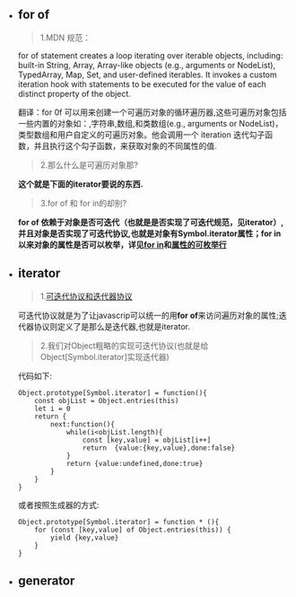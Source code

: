 - ## for of

  >1.MDN 规范：
  
  for of statement creates a loop iterating over iterable objects, including: built-in String, Array, Array-like objects (e.g., arguments or NodeList), TypedArray, Map, Set, and user-defined iterables. It invokes a custom iteration hook with statements to be executed for the value of each distinct property of the object.

  翻译：for 0f 可以用来创建一个可遍历对象的循环遍历器,这些可遍历对象包括一些内置的对象如：,字符串,数组,和类数组(e.g., arguments or NodeList)，类型数组和用户自定义的可遍历对象。他会调用一个 iteration 迭代勾子函数，并且执行这个勾子函数，来获取对象的不同属性的值.
  
  >2.那么什么是可遍历对象那?
  
  **这个就是下面的iterator要说的东西.**
  
  >3.for of 和 for in的却别?
  
  **for of 依赖于对象是否可迭代（也就是是否实现了可迭代规范，见iterator）,并且对象是否实现了可迭代协议,也就是对象有Symbol.iterator属性；for in 以来对象的属性是否可以枚举，详见[for in](https://developer.mozilla.org/zh-CN/docs/Web/JavaScript/Reference/Statements/for...in)和[属性的可枚举行](https://developer.mozilla.org/zh-CN/docs/Web/JavaScript/Enumerability_and_ownership_of_properties)**

- ## iterator
    >1.[可迭代协议和迭代器协议](https://developer.mozilla.org/zh-CN/docs/Web/JavaScript/Reference/Iteration_protocols)

    可迭代协议就是为了让javascrip可以统一的用**for of**来访问遍历对象的属性;迭代器协议则定义了是那么是迭代器,也就是iterator.

    >2.我们对Object粗略的实现可迭代协议(也就是给Object[Symbol.iterator]实现迭代器)
    
    代码如下:
    ```
    Object.prototype[Symbol.iterator] = function(){
        const objList = Object.entries(this)
        let i = 0
        return {
            next:function(){
                while(i<objList.length){
                    const [key,value] = objList[i++]
                    return  {value:{key,value},done:false} 
                }
                return {value:undefined,done:true}
            }    
        } 
    }
    ```
    或者按照生成器的方式:
    ```
    Object.prototype[Symbol.iterator] = function * (){
        for (const [key,value] of Object.entries(this)) {
            yield {key,value}
        }
    }
    ```

- ## generator
